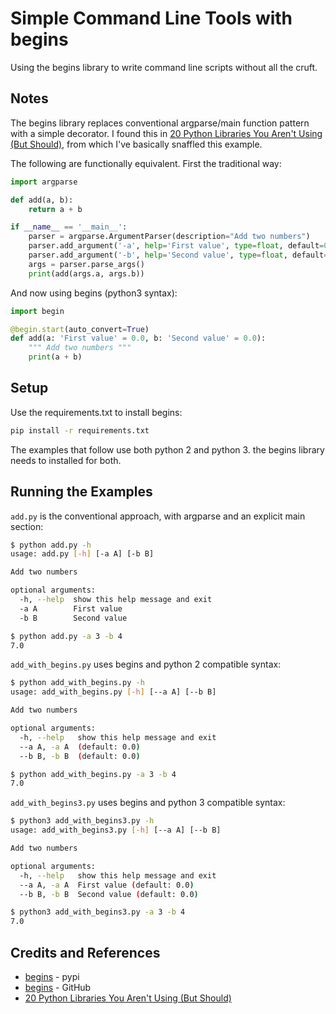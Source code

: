 # Simple Command Line Tools with begins

Using the begins library to write command line scripts without all the cruft.

## Notes

The begins library replaces conventional argparse/main function pattern with a simple decorator.
I found this in [20 Python Libraries You Aren't Using (But Should)](https://www.goodreads.com/book/show/32051366-20-python-libraries-you-aren-t-using-but-should), from which I've basically snaffled this example.

The following are functionally equivalent. First the traditional way:

```python
import argparse

def add(a, b):
    return a + b

if __name__ == '__main__':
    parser = argparse.ArgumentParser(description="Add two numbers")
    parser.add_argument('-a', help='First value', type=float, default=0)
    parser.add_argument('-b', help='Second value', type=float, default=0)
    args = parser.parse_args()
    print(add(args.a, args.b))
```

And now using begins (python3 syntax):

```python
import begin

@begin.start(auto_convert=True)
def add(a: 'First value' = 0.0, b: 'Second value' = 0.0):
    """ Add two numbers """
    print(a + b)
```

## Setup

Use the requirements.txt to install begins:

```sh
pip install -r requirements.txt
```

The examples that follow use both python 2 and python 3. the begins library needs to installed for both.

## Running the Examples

`add.py` is the conventional approach, with argparse and an explicit main section:

```sh
$ python add.py -h
usage: add.py [-h] [-a A] [-b B]

Add two numbers

optional arguments:
  -h, --help  show this help message and exit
  -a A        First value
  -b B        Second value

$ python add.py -a 3 -b 4
7.0
```

`add_with_begins.py` uses begins and python 2 compatible syntax:

```sh
$ python add_with_begins.py -h
usage: add_with_begins.py [-h] [--a A] [--b B]

Add two numbers

optional arguments:
  -h, --help   show this help message and exit
  --a A, -a A  (default: 0.0)
  --b B, -b B  (default: 0.0)

$ python add_with_begins.py -a 3 -b 4
7.0
```

`add_with_begins3.py` uses begins and python 3 compatible syntax:

```sh
$ python3 add_with_begins3.py -h
usage: add_with_begins3.py [-h] [--a A] [--b B]

Add two numbers

optional arguments:
  -h, --help   show this help message and exit
  --a A, -a A  First value (default: 0.0)
  --b B, -b B  Second value (default: 0.0)

$ python3 add_with_begins3.py -a 3 -b 4
7.0
```

## Credits and References

* [begins](https://pypi.python.org/pypi/begins) - pypi
* [begins](https://github.com/aliles/begins) - GitHub
* [20 Python Libraries You Aren't Using (But Should)](https://www.goodreads.com/book/show/32051366-20-python-libraries-you-aren-t-using-but-should)
